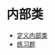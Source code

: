 # 内部类
- [定义内部类](https://github.com/WhCannon/JavaSE/tree/master/Inner-class/定义内部类.MD)
- [练习题](https://github.com/WhCannon/JavaSE/tree/master/Inner-class/练习题.MD)
